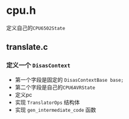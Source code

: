 # cpu.h
定义自己的`CPU6502State`


## translate.c
### 定义一个 `DisasContext`
- 第一个字段是固定的 `DisasContextBase base;`
- 第二个字段是自己的`CPU6AVRState`
- 定义pc
- 实现 `TranslatorOps` 结构体
- 实现 `gen_intermediate_code` 函数

